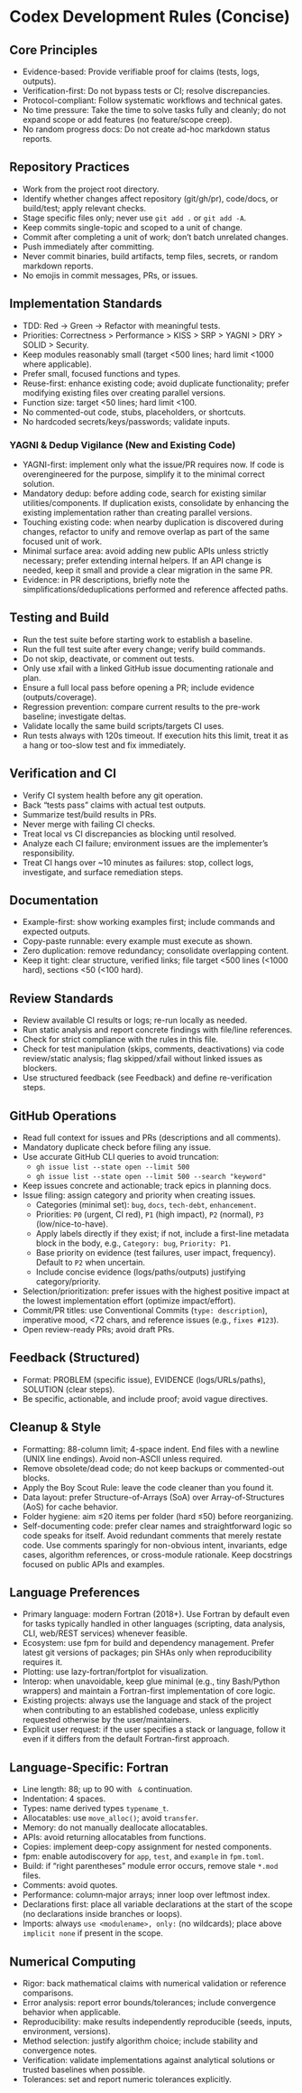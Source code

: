 # Codex Development Rules (Concise)

## Core Principles
- Evidence-based: Provide verifiable proof for claims (tests, logs, outputs).
- Verification-first: Do not bypass tests or CI; resolve discrepancies.
- Protocol-compliant: Follow systematic workflows and technical gates.
- No time pressure: Take the time to solve tasks fully and cleanly; do not
  expand scope or add features (no feature/scope creep).
- No random progress docs: Do not create ad-hoc markdown status reports.

## Repository Practices
- Work from the project root directory.
- Identify whether changes affect repository (git/gh/pr), code/docs, or build/test; apply relevant checks.
- Stage specific files only; never use `git add .` or `git add -A`.
- Keep commits single-topic and scoped to a unit of change.
- Commit after completing a unit of work; don’t batch unrelated changes.
- Push immediately after committing.
- Never commit binaries, build artifacts, temp files, secrets, or random markdown reports.
- No emojis in commit messages, PRs, or issues.

## Implementation Standards
- TDD: Red → Green → Refactor with meaningful tests.
- Priorities: Correctness > Performance > KISS > SRP > YAGNI > DRY > SOLID > Security.
- Keep modules reasonably small (target <500 lines; hard limit <1000 where applicable).
- Prefer small, focused functions and types.
- Reuse-first: enhance existing code; avoid duplicate functionality; prefer modifying existing files over creating parallel versions.
- Function size: target <50 lines; hard limit <100.
- No commented-out code, stubs, placeholders, or shortcuts.
- No hardcoded secrets/keys/passwords; validate inputs.

### YAGNI & Dedup Vigilance (New and Existing Code)
- YAGNI-first: implement only what the issue/PR requires now. If code is overengineered for the purpose, simplify it to the minimal correct solution.
- Mandatory dedup: before adding code, search for existing similar utilities/components. If duplication exists, consolidate by enhancing the existing implementation rather than creating parallel versions.
- Touching existing code: when nearby duplication is discovered during changes, refactor to unify and remove overlap as part of the same focused unit of work.
- Minimal surface area: avoid adding new public APIs unless strictly necessary; prefer extending internal helpers. If an API change is needed, keep it small and provide a clear migration in the same PR.
- Evidence: in PR descriptions, briefly note the simplifications/deduplications performed and reference affected paths.

## Testing and Build
- Run the test suite before starting work to establish a baseline.
- Run the full test suite after every change; verify build commands.
- Do not skip, deactivate, or comment out tests.
- Only use xfail with a linked GitHub issue documenting rationale and plan.
- Ensure a full local pass before opening a PR; include evidence (outputs/coverage).
- Regression prevention: compare current results to the pre-work baseline; investigate deltas.
- Validate locally the same build scripts/targets CI uses.
- Run tests always with 120s timeout. If execution hits this limit, treat it as a hang or too-slow test and fix immediately.

## Verification and CI
- Verify CI system health before any git operation.
- Back “tests pass” claims with actual test outputs.
- Summarize test/build results in PRs.
- Never merge with failing CI checks.
- Treat local vs CI discrepancies as blocking until resolved.
- Analyze each CI failure; environment issues are the implementer’s responsibility.
- Treat CI hangs over ~10 minutes as failures: stop, collect logs, investigate, and surface remediation steps.

## Documentation
- Example-first: show working examples first; include commands and expected outputs.
- Copy-paste runnable: every example must execute as shown.
- Zero duplication: remove redundancy; consolidate overlapping content.
- Keep it tight: clear structure, verified links; file target <500 lines (<1000 hard), sections <50 (<100 hard).

## Review Standards
- Review available CI results or logs; re-run locally as needed.
- Run static analysis and report concrete findings with file/line references.
- Check for strict compliance with the rules in this file.
- Check for test manipulation (skips, comments, deactivations) via code review/static analysis; flag skipped/xfail without linked issues as blockers.
- Use structured feedback (see Feedback) and define re-verification steps.

## GitHub Operations
- Read full context for issues and PRs (descriptions and all comments).
- Mandatory duplicate check before filing any issue.
- Use accurate GitHub CLI queries to avoid truncation:
  - `gh issue list --state open --limit 500`
  - `gh issue list --state open --limit 500 --search "keyword"`
- Keep issues concrete and actionable; track epics in planning docs.
- Issue filing: assign category and priority when creating issues.
  - Categories (minimal set): `bug`, `docs`, `tech-debt`, `enhancement`.
  - Priorities: `P0` (urgent, CI red), `P1` (high impact), `P2` (normal), `P3` (low/nice-to-have).
  - Apply labels directly if they exist; if not, include a first-line metadata block in the body, e.g., `Category: bug`, `Priority: P1`.
  - Base priority on evidence (test failures, user impact, frequency). Default to `P2` when uncertain.
  - Include concise evidence (logs/paths/outputs) justifying category/priority.
 - Selection/prioritization: prefer issues with the highest positive impact at the lowest implementation effort (optimize impact/effort).
- Commit/PR titles: use Conventional Commits (`type: description`), imperative mood, <72 chars, and reference issues (e.g., `fixes #123`).
- Open review-ready PRs; avoid draft PRs.

## Feedback (Structured)
- Format: PROBLEM (specific issue), EVIDENCE (logs/URLs/paths), SOLUTION (clear steps).
- Be specific, actionable, and include proof; avoid vague directives.

## Cleanup & Style
- Formatting: 88-column limit; 4-space indent. End files with a newline (UNIX line endings). Avoid non-ASCII unless required.
- Remove obsolete/dead code; do not keep backups or commented-out blocks.
- Apply the Boy Scout Rule: leave the code cleaner than you found it.
- Data layout: prefer Structure-of-Arrays (SoA) over Array-of-Structures (AoS) for cache behavior.
- Folder hygiene: aim ≤20 items per folder (hard ≤50) before reorganizing.
 - Self-documenting code: prefer clear names and straightforward logic so code speaks for itself. Avoid redundant comments that merely restate code. Use comments sparingly for non-obvious intent, invariants, edge cases, algorithm references, or cross-module rationale. Keep docstrings focused on public APIs and examples.

## Language Preferences
- Primary language: modern Fortran (2018+). Use Fortran by default even for
  tasks typically handled in other languages (scripting, data analysis, CLI,
  web/REST services) whenever feasible.
- Ecosystem: use fpm for build and dependency management. Prefer latest git
  versions of packages; pin SHAs only when reproducibility requires it.
- Plotting: use lazy-fortran/fortplot for visualization.
- Interop: when unavoidable, keep glue minimal (e.g., tiny Bash/Python wrappers)
  and maintain a Fortran-first implementation of core logic.
 - Existing projects: always use the language and stack of the project when
   contributing to an established codebase, unless explicitly requested
   otherwise by the user/maintainers.
 - Explicit user request: if the user specifies a stack or language, follow it
   even if it differs from the default Fortran-first approach.

## Language-Specific: Fortran
- Line length: 88; up to 90 with ` &` continuation.
- Indentation: 4 spaces.
- Types: name derived types `typename_t`.
- Allocatables: use `move_alloc()`; avoid `transfer`.
- Memory: do not manually deallocate allocatables.
- APIs: avoid returning allocatables from functions.
- Copies: implement deep-copy assignment for nested components.
- fpm: enable autodiscovery for `app`, `test`, and `example` in `fpm.toml`.
- Build: if “right parentheses” module error occurs, remove stale `*.mod` files.
- Comments: avoid quotes.
- Performance: column‑major arrays; inner loop over leftmost index.
- Declarations first: place all variable declarations at the start of the
  scope (no declarations inside branches or loops).
- Imports: always `use <modulename>, only:` (no wildcards); place above `implicit none` if
  present in the scope.

## Numerical Computing
- Rigor: back mathematical claims with numerical validation or reference comparisons.
- Error analysis: report error bounds/tolerances; include convergence behavior when applicable.
- Reproducibility: make results independently reproducible (seeds, inputs, environment, versions).
- Method selection: justify algorithm choice; include stability and convergence notes.
- Verification: validate implementations against analytical solutions or trusted baselines when possible.
- Tolerances: set and report numeric tolerances explicitly.
